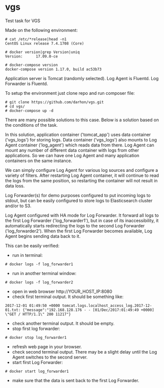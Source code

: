# vgs
Test task for VGS

Made on the following environment:
```
# cat /etc/*release|head -n1
CentOS Linux release 7.4.1708 (Core)

# docker version|grep Version|uniq
Version:      17.09.0-ce

# docker-compose version
docker-compose version 1.17.0, build ac53b73
```

Application server is Tomcat (randomly selected).
Log Agent is Fluentd.
Log Forwarder is Fluentd.

To setup the environment just clone repo and run composer file:
```
# git clone https://github.com/darhon/vgs.git
# cd vgs/
# docker-compose up -d
```

There are many possible solutions to this case. Below is a solution based on the conditions of the task.

In this solution, application container ('tomcat_app') uses data container ('vgs_logs') for storing logs. Data container ('vgs_logs') also mounts to Log Agent container ('log_agent') which reads data from there. Log Agent can mount any number of different data container with logs from other applications. So we can have one Log Agent and many application containers on the same instance.

We can simply configure Log Agent for various log sources and configure a variety of filters. After restarting Log Agent container, it will continue to read the logs from the same position, so restarting the container will not result in data loss.

Log Forwarder(s) for demo purposes configured to put incoming logs to stdout, but can be easily configured to store logs to Elasticsearch cluster and/or to S3.

Log Agent configured with HA mode for Log Forwarder. It forward all logs to the first Log Forwarder ('log_forwarder1'), but in case of its inaccessibility, it automatically starts redirecting the logs to the second Log Forwarder ('log_forwarder2'). When the first Log Forwarder becomes available, Log Agent  begins sending data back to it.

This can be easily verified:
* run in terminal:
```
# docker logs -f log_forwarder1
```
* run in another terminal window:
```
# docker logs -f log_forwarder2
```
* open in web browser http://YOUR_HOST_IP:8080
* check first terminal output. It should be something like:
```
2017-12-01 01:49:50 +0000 tomcat.logs.localhost_access_log.2017-12-01.txt: {"message":"192.168.128.176 - - [01/Dec/2017:01:49:49 +0000] \"GET / HTTP/1.1\" 200 11217"}
```
* check another terminal output. It should be empty.
* stop first log forwarder:
```
# docker stop log_forwarder1
```
* refresh web page in your browser.
* check second terminal output. There may be a slight delay until the Log Agent switches to the second server.
* start first Log Forwarder:
```
# docker start log_forwarder1
```
* make sure that the data is sent back to the first Log Forwarder.
